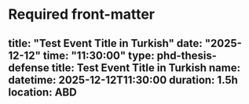 # Required front-matter
title: "Test Event Title in Turkish"
date: "2025-12-12"
time: "11:30:00"
type: phd-thesis-defense
title: Test Event Title in Turkish
name: 
datetime: 2025-12-12T11:30:00
duration: 1.5h
location: ABD
---
